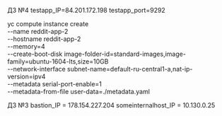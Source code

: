 ДЗ №4
testapp_IP=84.201.172.198
testapp_port=9292

yc compute instance create \
  --name reddit-app-2 \
  --hostname reddit-app-2 \
  --memory=4 \
  --create-boot-disk image-folder-id=standard-images,image-family=ubuntu-1604-lts,size=10GB \
  --network-interface subnet-name=default-ru-central1-a,nat-ip-version=ipv4 \
  --metadata serial-port-enable=1 \
  --metadata-from-file user-data=./metadata.yaml

ДЗ №3
bastion_IP = 178.154.227.204
someinternalhost_IP = 10.130.0.25
